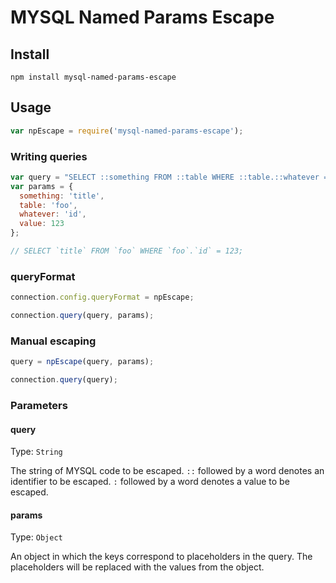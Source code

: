 # MYSQL Named Params Escape

## Install
```
npm install mysql-named-params-escape
```

## Usage

```javascript
var npEscape = require('mysql-named-params-escape');
```

### Writing queries
```javascript
var query = "SELECT ::something FROM ::table WHERE ::table.::whatever = :value";
var params = {
  something: 'title',
  table: 'foo',
  whatever: 'id',
  value: 123
};

// SELECT `title` FROM `foo` WHERE `foo`.`id` = 123;
```

### queryFormat

```javascript
connection.config.queryFormat = npEscape;

connection.query(query, params);
```

### Manual escaping

```javascript
query = npEscape(query, params);

connection.query(query);
```

### Parameters

#### query

Type: `String`

The string of MYSQL code to be escaped.
`::` followed by a word denotes an identifier to be escaped.
`:` followed by a word denotes a value to be escaped.

#### params

Type: `Object`

An object in which the keys correspond to placeholders in the query. The placeholders will be replaced with the values from the object.